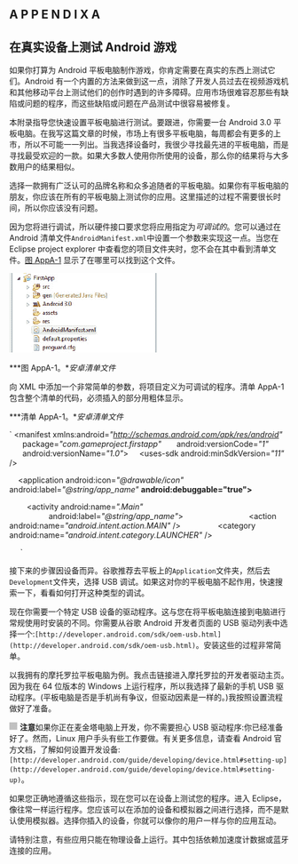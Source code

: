 ## A P P E N D I X A

## **在真实设备上测试 Android 游戏**

如果你打算为 Android 平板电脑制作游戏，你肯定需要在真实的东西上测试它们。Android 有一个内置的方法来做到这一点，消除了开发人员过去在视频游戏机和其他移动平台上测试他们的创作时遇到的许多障碍。应用市场很难容忍那些有缺陷或问题的程序，而这些缺陷或问题在产品测试中很容易被修复。

本附录指导您快速设置平板电脑进行测试。要跟进，你需要一台 Android 3.0 平板电脑。在我写这篇文章的时候，市场上有很多平板电脑，每周都会有更多的上市，所以不可能一一列出。当我选择设备时，我很少寻找最先进的平板电脑，而是寻找最受欢迎的一款。如果大多数人使用你所使用的设备，那么你的结果将与大多数用户的结果相似。

选择一款拥有广泛认可的品牌名称和众多追随者的平板电脑。如果你有平板电脑的朋友，你应该在所有的平板电脑上测试你的应用。这里描述的过程不需要很长时间，所以你应该没有问题。

因为您将进行调试，所以硬件接口要求您将应用指定为*可调试的*。您可以通过在 Android 清单文件`AndroidManifest.xml`中设置一个参数来实现这一点。当您在 Eclipse project explorer 中查看您的项目文件夹时，您不会在其中看到清单文件。[图 AppA-1](#fig_AppA_1) 显示了在哪里可以找到这个文件。

![images](img/0A01.jpg)

***图 AppA-1。**安卓清单文件*

向 XML 中添加一个非常简单的参数，将项目定义为可调试的程序。清单 AppA-1 包含整个清单的代码，必须插入的部分用粗体显示。

***清单 AppA-1。**安卓清单文件*

`<?xml version=*"1.0"* encoding=*"utf-8"*?>
<manifest xmlns:android=*"http://schemas.android.com/apk/res/android"*
      package=*"com.gameproject.firstapp"*
      android:versionCode=*"1"*
      android:versionName=*"1.0"*>
    <uses-sdk android:minSdkVersion=*"11"* />

    <application android:icon=*"@drawable/icon"* android:label=*"@string/app_name"*
**android:debuggable="true">**

        <activity android:name=*".Main"*
                  android:label=*"@string/app_name"*>
            <intent-filter>
                <action android:name=*"android.intent.action.MAIN"* />
                <category android:name=*"android.intent.category.LAUNCHER"* />
            </intent-filter>
        </activity>

    </application>
</manifest>`

接下来的步骤因设备而异。谷歌推荐去平板上的`Application`文件夹，然后去`Development`文件夹，选择 USB 调试。如果这对你的平板电脑不起作用，快速搜索一下，看看如何打开这种类型的调试。

现在你需要一个特定 USB 设备的驱动程序。这与您在将平板电脑连接到电脑进行常规使用时安装的不同。你需要从谷歌 Android 开发者页面的 USB 驱动列表中选择一个:`[http://developer.android.com/sdk/oem-usb.html](http://developer.android.com/sdk/oem-usb.html)`。安装这些的过程非常简单。

以我拥有的摩托罗拉平板电脑为例。我点击链接进入摩托罗拉的开发者驱动主页。因为我在 64 位版本的 Windows 上运行程序，所以我选择了最新的手机 USB 驱动程序。(平板电脑是否是手机尚有争议，但驱动因素是一样的。)我按照设置流程做好了准备。

![images](img/square.jpg) **注意**如果你正在麦金塔电脑上开发，你不需要担心 USB 驱动程序:你已经准备好了。然而，Linux 用户手头有些工作要做。有关更多信息，请查看 Android 官方文档，了解如何设置开发设备:
`[http://developer.android.com/guide/developing/device.html#setting-up](http://developer.android.com/guide/developing/device.html#setting-up)`。

如果您正确地遵循这些指示，现在您可以在设备上测试您的程序。进入 Eclipse，像往常一样运行程序。您应该可以在添加的设备和模拟器之间进行选择，而不是默认使用模拟器。选择你插入的设备，你就可以像你的用户一样与你的应用互动。

请特别注意，有些应用只能在物理设备上运行。其中包括依赖加速度计数据或蓝牙连接的应用。